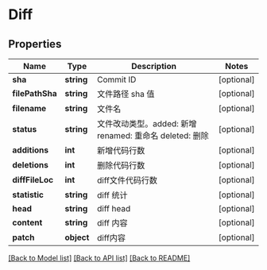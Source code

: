 # Diff

## Properties
Name | Type | Description | Notes
------------ | ------------- | ------------- | -------------
**sha** | **string** | Commit ID | [optional] 
**filePathSha** | **string** | 文件路径 sha 值 | [optional] 
**filename** | **string** | 文件名 | [optional] 
**status** | **string** | 文件改动类型。added: 新增 renamed: 重命名 deleted: 删除 | [optional] 
**additions** | **int** | 新增代码行数 | [optional] 
**deletions** | **int** | 删除代码行数 | [optional] 
**diffFileLoc** | **int** | diff文件代码行数 | [optional] 
**statistic** | **string** | diff 统计 | [optional] 
**head** | **string** | diff head | [optional] 
**content** | **string** | diff 内容 | [optional] 
**patch** | **object** | diff内容 | [optional] 

[[Back to Model list]](../../README.md#documentation-for-models) [[Back to API list]](../../README.md#documentation-for-api-endpoints) [[Back to README]](../../README.md)


